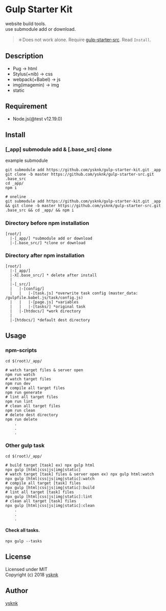 Gulp Starter Kit
====

website build tools.  
use submodule add or download.  

> ＊Does not work alone. Require [gulp-starter-src](https://github.com/ysknk/gulp-starter-src). Read `Install`.

## Description

* Pug -> html
* Stylus(+nib) -> css
* webpack(+Babel) -> js
* img(imagemin) -> img
* static

## Requirement

* Node.js(@test v12.19.0)

## Install

### [_app] submodule add & [.base_src] clone

example submodule
```Shell
git submodule add https://github.com/ysknk/gulp-starter-kit.git _app
git clone -b master https://github.com/ysknk/gulp-starter-src.git .base_src
cd _app/
npm i

# oneline
git submodule add https://github.com/ysknk/gulp-starter-kit.git _app && git clone -b master https://github.com/ysknk/gulp-starter-src.git .base_src && cd _app/ && npm i

```

### Directory before npm installation

    [root/]
      |-[_app/] *submodule add or download
      |-[.base_src/] *clone or download

### Directory after npm installation

    [root/]
      |-[_app/]
      |-X[.base_src/] * delete after install
      |
      |-[_src/]
      |   |-[config/]
      |   |   |-[task.js] *overwrite task config (master_data: /gulpfile.babel.js/task/config.js)
      |   |   |-[page.js] *variables
      |   |   |-[tasks/] *original task
      |   |-[htdocs/] *work directory
      |
      |-[htdocs/] *default dest directory

## Usage

### npm-scripts

```Shell
cd $(root)/_app/

# watch target files & server open
npm run watch
# watch target files
npm run dev
# compile all target files
npm run generate
# lint all target files
npm run lint
# clean all target files
npm run clean
# delete dest directory
npm run delete
    .
    .
    .
```

### Other gulp task

```Shell
cd $(root)/_app/

# build target [task] ex) npx gulp html
npx gulp [html|css|js|img|static]
# watch target [task] files & server open ex) npx gulp html:watch
npx gulp [html|css|js|img|static]:watch
# compile all target [task] files
npx gulp [html|css|js|img|static]:build
# lint all target [task] files
npx gulp [html|css|js|img|static]:lint
# clean all target [task] files
npx gulp [html|css|js|img|static]:clean
    .
    .
    .
```

#### Check all tasks.

```Shell
npx gulp --tasks
```

## License

Licensed under MIT  
Copyright (c) 2018 [ysknk](https://github.com/ysknk)  

## Author

[ysknk](https://github.com/ysknk)

